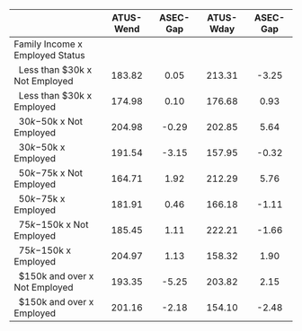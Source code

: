 
|                      |    ATUS-Wend |     ASEC-Gap |    ATUS-Wday |     ASEC-Gap |
| -------------------- | :----------: | :----------: | :----------: | :----------: |
| Family Income x Employed Status |              |              |              |              |
| &nbsp;&nbsp;Less than $30k x Not Employed |       183.82 |         0.05 |       213.31 |        -3.25 |
| &nbsp;&nbsp;Less than $30k x Employed |       174.98 |         0.10 |       176.68 |         0.93 |
| &nbsp;&nbsp;$30k-$50k x Not Employed |       204.98 |        -0.29 |       202.85 |         5.64 |
| &nbsp;&nbsp;$30k-$50k x Employed |       191.54 |        -3.15 |       157.95 |        -0.32 |
| &nbsp;&nbsp;$50k-$75k x Not Employed |       164.71 |         1.92 |       212.29 |         5.76 |
| &nbsp;&nbsp;$50k-$75k x Employed |       181.91 |         0.46 |       166.18 |        -1.11 |
| &nbsp;&nbsp;$75k-$150k x Not Employed |       185.45 |         1.11 |       222.21 |        -1.66 |
| &nbsp;&nbsp;$75k-$150k x Employed |       204.97 |         1.13 |       158.32 |         1.90 |
| &nbsp;&nbsp;$150k and over x Not Employed |       193.35 |        -5.25 |       203.82 |         2.15 |
| &nbsp;&nbsp;$150k and over x Employed |       201.16 |        -2.18 |       154.10 |        -2.48 |

